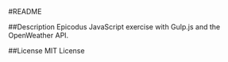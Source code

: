 #README

##Description
Epicodus JavaScript exercise with Gulp.js and the OpenWeather API.

##License
MIT License
